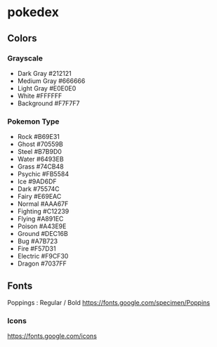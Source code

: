 # pokedex

## Colors 

### Grayscale 
- Dark Gray #212121
- Medium Gray #666666
- Light Gray #E0E0E0
- White #FFFFFF
- Background #F7F7F7

### Pokemon Type
- Rock #B69E31 
- Ghost #70559B
- Steel #B7B9D0
- Water #6493EB
- Grass #74CB48
- Psychic #FB5584
- Ice #9AD6DF
- Dark #75574C
- Fairy #E69EAC
- Normal #AAA67F
- Fighting #C12239
- Flying #A891EC
- Poison #A43E9E
- Ground #DEC16B
- Bug #A7B723
- Fire #F57D31
- Electric #F9CF30
- Dragon #7037FF

## Fonts
Poppings : Regular / Bold
https://fonts.google.com/specimen/Poppins

### Icons 
https://fonts.google.com/icons